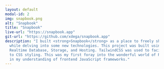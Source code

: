 ```yaml
---
layout: default
modal-id: 2
img: snapbook.png
alt: "Snapbook"
title: "Snapbook"
live-url: "https://snapbook.app"
git-url: "https://github.com/xdega/snapbook.app"
description: "I built <strong>Snapbook</strong> as a place to freely share my photography in full quality 
  while delving into some new technologies. This project was built using React, along with Firebase Auth, 
  Realtime Database, Storage, and Hosting. TailwindCSS was used to facilitate a declarative approach 
  to CSS styling. This was my first foray into the wonderful world of React and it laid a firm foundation 
  in my understanding of frontend JavaScript frameworks."
---
```


